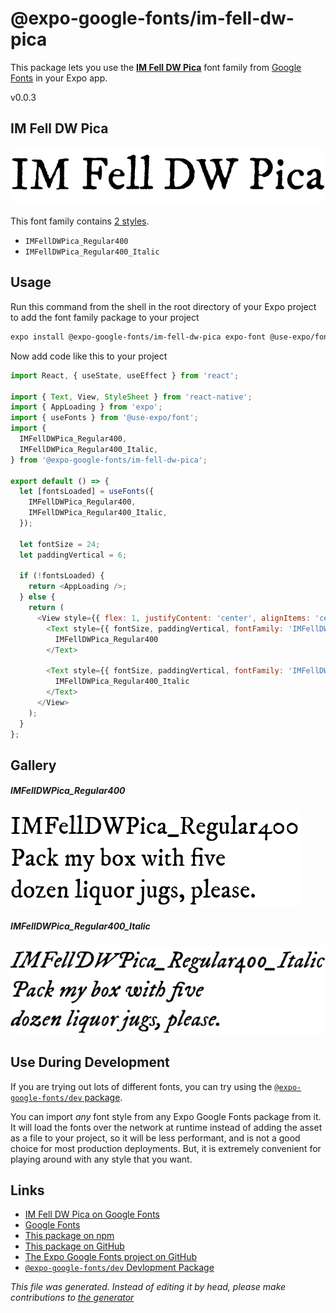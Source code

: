 # @expo-google-fonts/im-fell-dw-pica

This package lets you use the [**IM Fell DW Pica**](https://fonts.google.com/specimen/IM+Fell+DW+Pica) font family from [Google Fonts](https://fonts.google.com/) in your Expo app.

v0.0.3

## IM Fell DW Pica

![IM Fell DW Pica](./font-family.png)

This font family contains [2 styles](#gallery).

- `IMFellDWPica_Regular400`
- `IMFellDWPica_Regular400_Italic`

## Usage

Run this command from the shell in the root directory of your Expo project to add the font family package to your project
```sh
expo install @expo-google-fonts/im-fell-dw-pica expo-font @use-expo/font
```

Now add code like this to your project
```js
import React, { useState, useEffect } from 'react';

import { Text, View, StyleSheet } from 'react-native';
import { AppLoading } from 'expo';
import { useFonts } from '@use-expo/font';
import {
  IMFellDWPica_Regular400,
  IMFellDWPica_Regular400_Italic,
} from '@expo-google-fonts/im-fell-dw-pica';

export default () => {
  let [fontsLoaded] = useFonts({
    IMFellDWPica_Regular400,
    IMFellDWPica_Regular400_Italic,
  });

  let fontSize = 24;
  let paddingVertical = 6;

  if (!fontsLoaded) {
    return <AppLoading />;
  } else {
    return (
      <View style={{ flex: 1, justifyContent: 'center', alignItems: 'center' }}>
        <Text style={{ fontSize, paddingVertical, fontFamily: 'IMFellDWPica_Regular400' }}>
          IMFellDWPica_Regular400
        </Text>

        <Text style={{ fontSize, paddingVertical, fontFamily: 'IMFellDWPica_Regular400_Italic' }}>
          IMFellDWPica_Regular400_Italic
        </Text>
      </View>
    );
  }
};

```

## Gallery

##### IMFellDWPica_Regular400
![IMFellDWPica_Regular400](./04268ecc548fa2dfe787958a051a8e1b42b355a945f5a4d47f003e70886debc3.ttf.png)

##### IMFellDWPica_Regular400_Italic
![IMFellDWPica_Regular400_Italic](./d2109f0f97280a92b37673b7bf664eee72f3b3874097dcbf1906740841b17fb0.ttf.png)


## Use During Development

If you are trying out lots of different fonts, you can try using the [`@expo-google-fonts/dev` package](https://www.npmjs.com/package/@expo-google-fonts/dev).

You can import *any* font style from any Expo Google Fonts package from it. It will load the fonts
over the network at runtime instead of adding the asset as a file to your project, so it will be 
less performant, and is not a good choice for most production deployments. But, it is extremely convenient
for playing around with any style that you want.

## Links

- [IM Fell DW Pica on Google Fonts](https://fonts.google.com/specimen/IM+Fell+DW+Pica)
- [Google Fonts](https://fonts.google.com/)
- [This package on npm](https://www.npmjs.com/package/@expo-google-fonts/im-fell-dw-pica)
- [This package on GitHub](https://github.com/expo/google-fonts/tree/master/font-packages/im-fell-dw-pica)
- [The Expo Google Fonts project on GitHub](https://github.com/expo/google-fonts)
- [`@expo-google-fonts/dev` Devlopment Package](https://github.com/expo/google-fonts/tree/master/font-packages/dev)


*This file was generated. Instead of editing it by head, please make contributions to [the generator](https://github.com/expo/google-fonts/tree/master/packages/generator)*
